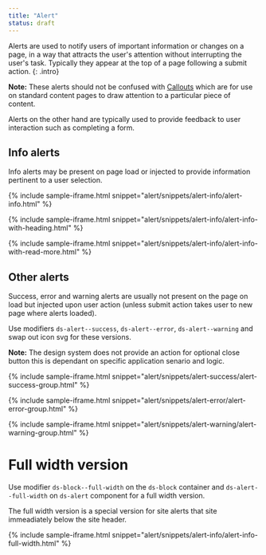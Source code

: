 ```yaml
---
title: "Alert"
status: draft
---
```


Alerts are used to notify users of important information or changes on a page, in a way that attracts the user's attention without interrupting the user's task. Typically they appear at the top of a page following a submit action.
{: .intro}

**Note:** These alerts should not be confused with [Callouts](callout) which are for use on standard content pages to draw attention to a particular piece of content. 

Alerts on the other hand are typically used to provide feedback to user interaction such as completing a form.

## Info alerts

Info alerts may be present on page load or injected to provide information pertinent to a user selection.

{% include sample-iframe.html snippet="alert/snippets/alert-info/alert-info.html" %}

{% include sample-iframe.html snippet="alert/snippets/alert-info/alert-info-with-heading.html" %}

{% include sample-iframe.html snippet="alert/snippets/alert-info/alert-info-with-read-more.html" %}

## Other alerts

Success, error and warning alerts are usually not present on the page on load but injected upon user action (unless submit action takes user to new page where alerts loaded).

Use modifiers `ds-alert--success`, `ds-alert--error`, `ds-alert--warning` and swap out icon svg for these versions.

**Note:** The design system does not provide an action for optional close button this is dependant on specific application senario and logic.

{% include sample-iframe.html snippet="alert/snippets/alert-success/alert-success-group.html" %}

{% include sample-iframe.html snippet="alert/snippets/alert-error/alert-error-group.html" %}

{% include sample-iframe.html snippet="alert/snippets/alert-warning/alert-warning-group.html" %}

# Full width version

Use modifier `ds-block--full-width` on the `ds-block` container and `ds-alert--full-width` on `ds-alert` component for a full width version.

The full width version is a special version for site alerts that site immeadiately below the site header.

{% include sample-iframe.html snippet="alert/snippets/alert-info/alert-info-full-width.html" %}